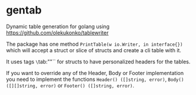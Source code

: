 # gentab

Dynamic table generation for golang using https://github.com/olekukonko/tablewriter

The package has one method `PrintTable(w io.Writer, in interface{})` which will accept a struct or slice of structs and create a cli table with it.

It uses tags `\`tab:""\`` for structs to have personalized headers for the tables.

If you want to override any of the Header, Body or Footer implementation you need to implement the functions `Header() ([]string, error)`, `Body() ([][]string, error)` or `Footer() ([]string, error)`.
